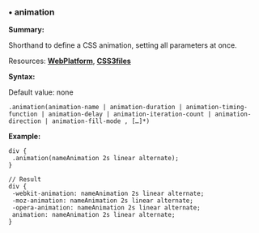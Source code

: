 ### <a name="animation"></a> &#8226; animation
**Summary:**

Shorthand to define a CSS animation, setting all parameters at once.

Resources: **[WebPlatform](http://docs.webplatform.org/wiki/css/properties/animation/animation)**, **[CSS3files](http://www.css3files.com/animation/)**

**Syntax:**

Default value: none

    .animation(animation-name | animation-duration | animation-timing-function | animation-delay | animation-iteration-count | animation-direction | animation-fill-mode , […]*)

**Example:**

    div {
     .animation(nameAnimation 2s linear alternate);
    }
    
    // Result
    div {
     -webkit-animation: nameAnimation 2s linear alternate;
     -moz-animation: nameAnimation 2s linear alternate;
     -opera-animation: nameAnimation 2s linear alternate;
     animation: nameAnimation 2s linear alternate;
    }


